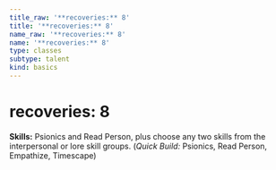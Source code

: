 ```yaml
---
title_raw: '**recoveries:** 8'
title: '**recoveries:** 8'
name_raw: '**recoveries:** 8'
name: '**recoveries:** 8'
type: classes
subtype: talent
kind: basics
---
```


# **recoveries:** 8

**Skills:** Psionics and Read Person, plus choose any two skills from the interpersonal or lore skill groups. (*Quick Build:* Psionics, Read Person, Empathize, Timescape)

